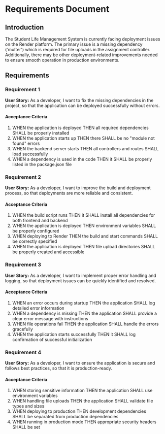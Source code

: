 # Requirements Document

## Introduction

The Student Life Management System is currently facing deployment issues on the Render platform. The primary issue is a missing dependency ('multer') which is required for file uploads in the assignment controller. Additionally, there may be other deployment-related improvements needed to ensure smooth operation in production environments.

## Requirements

### Requirement 1

**User Story:** As a developer, I want to fix the missing dependencies in the project, so that the application can be deployed successfully without errors.

#### Acceptance Criteria

1. WHEN the application is deployed THEN all required dependencies SHALL be properly installed
2. WHEN the application starts up THEN there SHALL be no "module not found" errors
3. WHEN the backend server starts THEN all controllers and routes SHALL load successfully
4. WHEN a dependency is used in the code THEN it SHALL be properly listed in the package.json file

### Requirement 2

**User Story:** As a developer, I want to improve the build and deployment process, so that deployments are more reliable and consistent.

#### Acceptance Criteria

1. WHEN the build script runs THEN it SHALL install all dependencies for both frontend and backend
2. WHEN the application is deployed THEN environment variables SHALL be properly configured
3. WHEN deploying to Render THEN the build and start commands SHALL be correctly specified
4. WHEN the application is deployed THEN file upload directories SHALL be properly created and accessible

### Requirement 3

**User Story:** As a developer, I want to implement proper error handling and logging, so that deployment issues can be quickly identified and resolved.

#### Acceptance Criteria

1. WHEN an error occurs during startup THEN the application SHALL log detailed error information
2. WHEN a dependency is missing THEN the application SHALL provide a clear error message with instructions
3. WHEN file operations fail THEN the application SHALL handle the errors gracefully
4. WHEN the application starts successfully THEN it SHALL log confirmation of successful initialization

### Requirement 4

**User Story:** As a developer, I want to ensure the application is secure and follows best practices, so that it is production-ready.

#### Acceptance Criteria

1. WHEN storing sensitive information THEN the application SHALL use environment variables
2. WHEN handling file uploads THEN the application SHALL validate file types and sizes
3. WHEN deploying to production THEN development dependencies SHALL be separated from production dependencies
4. WHEN running in production mode THEN appropriate security headers SHALL be set